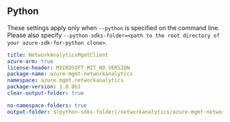 ## Python

These settings apply only when `--python` is specified on the command line.
Please also specify `--python-sdks-folder=<path to the root directory of your azure-sdk-for-python clone>`.

``` yaml $(python)
title: NetworkAnalyticsMgmtClient
azure-arm: true
license-header: MICROSOFT_MIT_NO_VERSION
package-name: azure-mgmt-networkanalytics
namespace: azure.mgmt.networkanalytics
package-version: 1.0.0b1
clear-output-folder: true
```

``` yaml $(python)
no-namespace-folders: true
output-folder: $(python-sdks-folder)/networkanalytics/azure-mgmt-networkanalytics/azure/mgmt/networkanalytics
```
